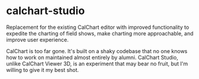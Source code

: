 # calchart-studio
Replacement for the existing CalChart editor with improved functionality to expedite the charting of field shows, make charting more approachable, and improve user experience.

CalChart is too far gone. It's built on a shaky codebase that no one knows how to work on maintained almost entirely by alumni.
CalChart Studio, unlike CalChart Viewer 3D, is an experiment that may bear no fruit, but I'm willing to give it my best shot.
